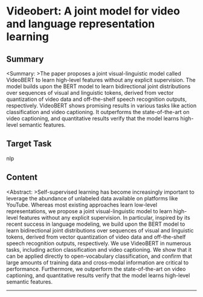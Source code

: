# Videobert: A joint model for video and language representation learning

## Summary

<Summary: >The paper proposes a joint visual-linguistic model called VideoBERT to learn high-level features without any explicit supervision. The model builds upon the BERT model to learn bidirectional joint distributions over sequences of visual and linguistic tokens, derived from vector quantization of video data and off-the-shelf speech recognition outputs, respectively. VideoBERT shows promising results in various tasks like action classification and video captioning. It outperforms the state-of-the-art on video captioning, and quantitative results verify that the model learns high-level semantic features.


## Target Task

nlp

## Content

<Abstract: >Self-supervised learning has become increasingly important to leverage the abundance of unlabeled data available on platforms like YouTube. Whereas most existing approaches learn low-level representations, we propose a joint visual-linguistic model to learn high-level features without any explicit supervision. In particular, inspired by its recent success in language modeling, we build upon the BERT model to learn bidirectional joint distributions over sequences of visual and linguistic tokens, derived from vector quantization of video data and off-the-shelf speech recognition outputs, respectively. We use VideoBERT in numerous tasks, including action classification and video captioning. We show that it can be applied directly to open-vocabulary classification, and confirm that large amounts of training data and cross-modal information are critical to performance. Furthermore, we outperform the state-of-the-art on video captioning, and quantitative results verify that the model learns high-level semantic features.



---

